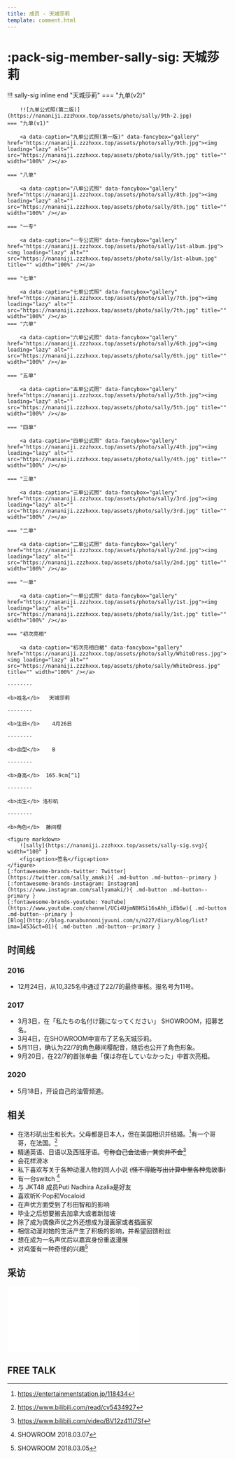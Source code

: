 ```yaml
---
title: 成员 - 天城莎莉
template: comment.html
---
```

# :pack-sig-member-sally-sig: 天城莎莉

!!! sally-sig inline end "天城莎莉"
    === "九单(v2)"

        !![九单公式照(第二版)](https://nananiji.zzzhxxx.top/assets/photo/sally/9th-2.jpg)
    === "九单(v1)"

        <a data-caption="九单公式照(第一版)" data-fancybox="gallery" href="https://nananiji.zzzhxxx.top/assets/photo/sally/9th.jpg"><img loading="lazy" alt="" src="https://nananiji.zzzhxxx.top/assets/photo/sally/9th.jpg" title="" width="100%" /></a>

    === "八单"

        <a data-caption="八单公式照" data-fancybox="gallery" href="https://nananiji.zzzhxxx.top/assets/photo/sally/8th.jpg"><img loading="lazy" alt="" src="https://nananiji.zzzhxxx.top/assets/photo/sally/8th.jpg" title="" width="100%" /></a>

    === "一专"

        <a data-caption="一专公式照" data-fancybox="gallery" href="https://nananiji.zzzhxxx.top/assets/photo/sally/1st-album.jpg"><img loading="lazy" alt="" src="https://nananiji.zzzhxxx.top/assets/photo/sally/1st-album.jpg" title="" width="100%" /></a>

    === "七单"

        <a data-caption="七单公式照" data-fancybox="gallery" href="https://nananiji.zzzhxxx.top/assets/photo/sally/7th.jpg"><img loading="lazy" alt="" src="https://nananiji.zzzhxxx.top/assets/photo/sally/7th.jpg" title="" width="100%" /></a>
    === "六单"

        <a data-caption="六单公式照" data-fancybox="gallery" href="https://nananiji.zzzhxxx.top/assets/photo/sally/6th.jpg"><img loading="lazy" alt="" src="https://nananiji.zzzhxxx.top/assets/photo/sally/6th.jpg" title="" width="100%" /></a>

    === "五单"

        <a data-caption="五单公式照" data-fancybox="gallery" href="https://nananiji.zzzhxxx.top/assets/photo/sally/5th.jpg"><img loading="lazy" alt="" src="https://nananiji.zzzhxxx.top/assets/photo/sally/5th.jpg" title="" width="100%" /></a>

    === "四单"

        <a data-caption="四单公式照" data-fancybox="gallery" href="https://nananiji.zzzhxxx.top/assets/photo/sally/4th.jpg"><img loading="lazy" alt="" src="https://nananiji.zzzhxxx.top/assets/photo/sally/4th.jpg" title="" width="100%" /></a>

    === "三单"

        <a data-caption="三单公式照" data-fancybox="gallery" href="https://nananiji.zzzhxxx.top/assets/photo/sally/3rd.jpg"><img loading="lazy" alt="" src="https://nananiji.zzzhxxx.top/assets/photo/sally/3rd.jpg" title="" width="100%" /></a>

    === "二单"

        <a data-caption="二单公式照" data-fancybox="gallery" href="https://nananiji.zzzhxxx.top/assets/photo/sally/2nd.jpg"><img loading="lazy" alt="" src="https://nananiji.zzzhxxx.top/assets/photo/sally/2nd.jpg" title="" width="100%" /></a>

    === "一单"

        <a data-caption="一单公式照" data-fancybox="gallery" href="https://nananiji.zzzhxxx.top/assets/photo/sally/1st.jpg"><img loading="lazy" alt="" src="https://nananiji.zzzhxxx.top/assets/photo/sally/1st.jpg" title="" width="100%" /></a>

    === "初次亮相"

        <a data-caption="初次亮相白裙" data-fancybox="gallery" href="https://nananiji.zzzhxxx.top/assets/photo/sally/WhiteDress.jpg"><img loading="lazy" alt="" src="https://nananiji.zzzhxxx.top/assets/photo/sally/WhiteDress.jpg" title="" width="100%" /></a>

    --------

    <b>姓名</b>   天城莎莉

    --------

    <b>生日</b>    4月26日

    --------

    <b>血型</b>    B

    --------

    <b>身高</b>  165.9cm[^1]

    --------

    <b>出生</b> 洛杉矶

    --------

    <b>角色</b>  藤间樱

    <figure markdown>
        ![sally](https://nananiji.zzzhxxx.top/assets/sally-sig.svg){ width="100" }
        <figcaption>签名</figcaption>
    </figure>
    [:fontawesome-brands-twitter: Twitter](https://twitter.com/sally_amaki){ .md-button .md-button--primary }  [:fontawesome-brands-instagram: Instagram](https://www.instagram.com/sallyamaki/){ .md-button .md-button--primary } 
    [:fontawesome-brands-youtube: YouTube](https://www.youtube.com/channel/UCi4UjmN8HSi16sAhh_iEb6w){ .md-button .md-button--primary }
    [Blog](http://blog.nanabunnonijyuuni.com/s/n227/diary/blog/list?ima=1453&ct=01){ .md-button .md-button--primary }

## 时间线

### 2016

- 12月24日，从10,325名中通过了22/7的最终审核。报名号为11号。

### 2017

- 3月3日，在「私たちの名付け親になってください」 SHOWROOM，招募艺名。
- 3月4日，在SHOWROOM中宣布了艺名天城莎莉。
- 5月11日，确认为22/7的角色藤间樱配音，随后也公开了角色形象。
- 9月20日，在22/7的首张单曲「僕は存在していなかった」中首次亮相。

### 2020

- 5月18日，开设自己的油管频道。

## 相关

- 在洛杉矶出生和长大。父母都是日本人，但在美国相识并结婚。[^2]有一个哥哥，在法国。[^3]
- 精通英语、日语以及西班牙语。~~号称自己会法语，其实并不会[^4]~~
- 会花样滑冰
- 私下喜欢写关于各种动漫人物的同人小说 ~~(怪不得能写出计算中里各种鬼故事)~~
- 有一台switch [^5]
- 与 JKT48 成员Puti Nadhira Azalia是好友
- 喜欢听K-Pop和Vocaloid
- 在声优方面受到了杉田智和的影响
- 毕业之后想要搬去加拿大或者新加坡
- 除了成为偶像声优之外还想成为漫画家或者插画家
- 相信动漫对她的生活产生了积极的影响，并希望回馈粉丝
- 想在成为一名声优后以嘉宾身份重返漫展
- 对鸡蛋有一种奇怪的兴趣[^6]

## 采访

<iframe src="//player.bilibili.com/blackboard/newplayer.html?aid=24916894&bvid=BV1qW411F7AW&cid=42051306&page=1" scrolling="no" border="0" frameborder="no" framespacing="0" allowfullscreen="true"> </iframe>

## FREE TALK

<div id="dplayer"></div>

[^1]: https://twitter.com/sally_amaki/status/1303928957029330945
[^2]: https://entertainmentstation.jp/118434
[^3]: https://www.bilibili.com/read/cv5434927
[^4]: https://www.bilibili.com/video/BV12z411i7Sf
[^5]: SHOWROOM 2018.03.07
[^6]: SHOWROOM 2018.03.05
<html>
<head>
    <meta name="referrer" content="never">
</head>

<body>
    <script src="https://nananiji.zzzhxxx.top/js/md5.js"></script>
    <script src="https://nananiji.zzzhxxx.top/js/hls.min.js"></script>
    <script src="https://nananiji.zzzhxxx.top/js/DPlayer.min.js"></script>
    <script>
        const dp = new DPlayer({
        container: document.getElementById('dplayer'),
        video: {
            url: 'https://manifest.prod.boltdns.net/manifest/v1/hls/v4/clear/4504957038001/e543e4bf-0d45-4461-8087-a76132b669aa/10s/master.m3u8?fastly_token=NjJkYTQ4ODlfMTQ4NmJkZDU0ZWNlMTk2YWI5M2Y0Njg2MGYyNjA2N2FkMDQzODgyMDQwNDNlOWE3NDkyYTk1NTYzMGM3YTcwZg%3D%3D',
            type: 'hls',
        },
        danmaku: {
            id: md5('sally-intro'),
            api: "https://danmu.zzzhxxx.top/"
        },
        contextmenu: [
        {
            text: '227WiKi',
            link: 'https://github.com/227WiKi/227WiKi',
        },
        ]
    });
    console.log(dp.plugins.hls);
    </script>
    
</body>
</html>
